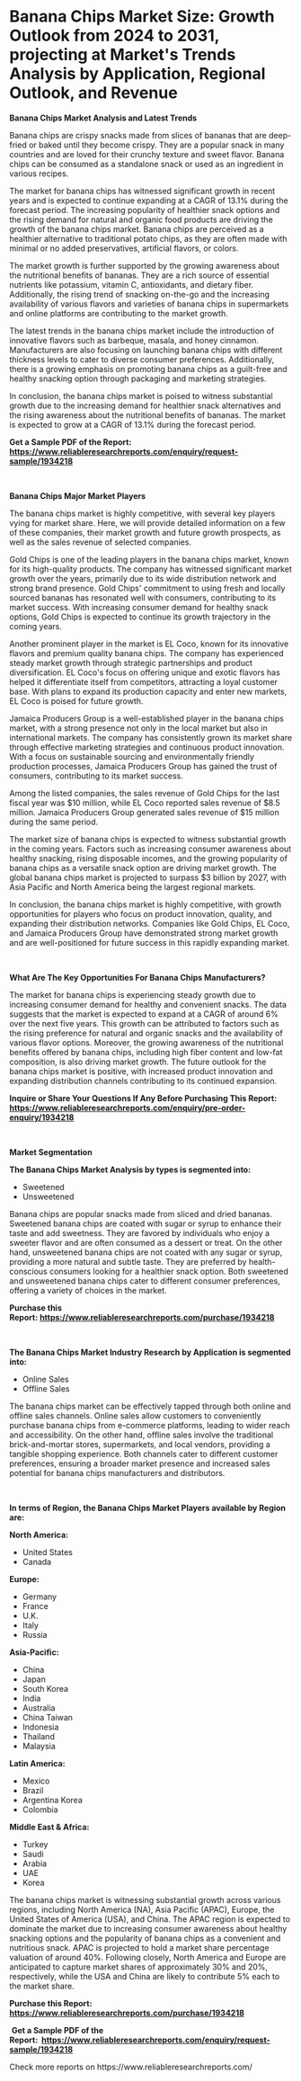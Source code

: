 <p><h1>Banana Chips Market Size: Growth Outlook from 2024 to 2031, projecting at Market's Trends Analysis by Application, Regional Outlook, and Revenue</h1></p><p><strong>Banana Chips Market Analysis and Latest Trends</strong></p>
<p><p>Banana chips are crispy snacks made from slices of bananas that are deep-fried or baked until they become crispy. They are a popular snack in many countries and are loved for their crunchy texture and sweet flavor. Banana chips can be consumed as a standalone snack or used as an ingredient in various recipes.</p><p>The market for banana chips has witnessed significant growth in recent years and is expected to continue expanding at a CAGR of 13.1% during the forecast period. The increasing popularity of healthier snack options and the rising demand for natural and organic food products are driving the growth of the banana chips market. Banana chips are perceived as a healthier alternative to traditional potato chips, as they are often made with minimal or no added preservatives, artificial flavors, or colors.</p><p>The market growth is further supported by the growing awareness about the nutritional benefits of bananas. They are a rich source of essential nutrients like potassium, vitamin C, antioxidants, and dietary fiber. Additionally, the rising trend of snacking on-the-go and the increasing availability of various flavors and varieties of banana chips in supermarkets and online platforms are contributing to the market growth.</p><p>The latest trends in the banana chips market include the introduction of innovative flavors such as barbeque, masala, and honey cinnamon. Manufacturers are also focusing on launching banana chips with different thickness levels to cater to diverse consumer preferences. Additionally, there is a growing emphasis on promoting banana chips as a guilt-free and healthy snacking option through packaging and marketing strategies.</p><p>In conclusion, the banana chips market is poised to witness substantial growth due to the increasing demand for healthier snack alternatives and the rising awareness about the nutritional benefits of bananas. The market is expected to grow at a CAGR of 13.1% during the forecast period.</p></p>
<p><strong>Get a Sample PDF of the Report:&nbsp; <a href="https://www.reliableresearchreports.com/enquiry/request-sample/1934218">https://www.reliableresearchreports.com/enquiry/request-sample/1934218</a></strong></p>
<p>&nbsp;</p>
<p><strong>Banana Chips Major Market Players</strong></p>
<p><p>The banana chips market is highly competitive, with several key players vying for market share. Here, we will provide detailed information on a few of these companies, their market growth and future growth prospects, as well as the sales revenue of selected companies.</p><p>Gold Chips is one of the leading players in the banana chips market, known for its high-quality products. The company has witnessed significant market growth over the years, primarily due to its wide distribution network and strong brand presence. Gold Chips' commitment to using fresh and locally sourced bananas has resonated well with consumers, contributing to its market success. With increasing consumer demand for healthy snack options, Gold Chips is expected to continue its growth trajectory in the coming years.</p><p>Another prominent player in the market is EL Coco, known for its innovative flavors and premium quality banana chips. The company has experienced steady market growth through strategic partnerships and product diversification. EL Coco's focus on offering unique and exotic flavors has helped it differentiate itself from competitors, attracting a loyal customer base. With plans to expand its production capacity and enter new markets, EL Coco is poised for future growth.</p><p>Jamaica Producers Group is a well-established player in the banana chips market, with a strong presence not only in the local market but also in international markets. The company has consistently grown its market share through effective marketing strategies and continuous product innovation. With a focus on sustainable sourcing and environmentally friendly production processes, Jamaica Producers Group has gained the trust of consumers, contributing to its market success.</p><p>Among the listed companies, the sales revenue of Gold Chips for the last fiscal year was $10 million, while EL Coco reported sales revenue of $8.5 million. Jamaica Producers Group generated sales revenue of $15 million during the same period.</p><p>The market size of banana chips is expected to witness substantial growth in the coming years. Factors such as increasing consumer awareness about healthy snacking, rising disposable incomes, and the growing popularity of banana chips as a versatile snack option are driving market growth. The global banana chips market is projected to surpass $3 billion by 2027, with Asia Pacific and North America being the largest regional markets.</p><p>In conclusion, the banana chips market is highly competitive, with growth opportunities for players who focus on product innovation, quality, and expanding their distribution networks. Companies like Gold Chips, EL Coco, and Jamaica Producers Group have demonstrated strong market growth and are well-positioned for future success in this rapidly expanding market.</p></p>
<p>&nbsp;</p>
<p><strong>What Are The Key Opportunities For Banana Chips Manufacturers?</strong></p>
<p><p>The market for banana chips is experiencing steady growth due to increasing consumer demand for healthy and convenient snacks. The data suggests that the market is expected to expand at a CAGR of around 6% over the next five years. This growth can be attributed to factors such as the rising preference for natural and organic snacks and the availability of various flavor options. Moreover, the growing awareness of the nutritional benefits offered by banana chips, including high fiber content and low-fat composition, is also driving market growth. The future outlook for the banana chips market is positive, with increased product innovation and expanding distribution channels contributing to its continued expansion.</p></p>
<p><strong>Inquire or Share Your Questions If Any Before Purchasing This Report: <a href="https://www.reliableresearchreports.com/enquiry/pre-order-enquiry/1934218">https://www.reliableresearchreports.com/enquiry/pre-order-enquiry/1934218</a></strong></p>
<p>&nbsp;</p>
<p><strong>Market Segmentation</strong></p>
<p><strong>The Banana Chips Market Analysis by types is segmented into:</strong></p>
<p><ul><li>Sweetened</li><li>Unsweetened</li></ul></p>
<p><p>Banana chips are popular snacks made from sliced and dried bananas. Sweetened banana chips are coated with sugar or syrup to enhance their taste and add sweetness. They are favored by individuals who enjoy a sweeter flavor and are often consumed as a dessert or treat. On the other hand, unsweetened banana chips are not coated with any sugar or syrup, providing a more natural and subtle taste. They are preferred by health-conscious consumers looking for a healthier snack option. Both sweetened and unsweetened banana chips cater to different consumer preferences, offering a variety of choices in the market.</p></p>
<p><strong>Purchase this Report:&nbsp;<a href="https://www.reliableresearchreports.com/purchase/1934218">https://www.reliableresearchreports.com/purchase/1934218</a></strong></p>
<p>&nbsp;</p>
<p><strong>The Banana Chips Market Industry Research by Application is segmented into:</strong></p>
<p><ul><li>Online Sales</li><li>Offline Sales</li></ul></p>
<p><p>The banana chips market can be effectively tapped through both online and offline sales channels. Online sales allow customers to conveniently purchase banana chips from e-commerce platforms, leading to wider reach and accessibility. On the other hand, offline sales involve the traditional brick-and-mortar stores, supermarkets, and local vendors, providing a tangible shopping experience. Both channels cater to different customer preferences, ensuring a broader market presence and increased sales potential for banana chips manufacturers and distributors.</p></p>
<p>&nbsp;</p>
<p><strong>In terms of Region, the Banana Chips Market Players available by Region are:</strong></p>
<p>
    <p> <strong> North America: </strong>
        <ul>
            <li>United States</li>
            <li>Canada</li>
        </ul>
        </p> 
    <p> <strong> Europe: </strong>
        <ul>
            <li>Germany</li>
            <li>France</li>
            <li>U.K.</li>
            <li>Italy</li>
            <li>Russia</li>
        </ul>
        </p> 
    <p> <strong> Asia-Pacific: </strong>
        <ul>
            <li>China</li>
            <li>Japan</li>
            <li>South Korea</li>
            <li>India</li>
            <li>Australia</li>
            <li>China Taiwan</li>
            <li>Indonesia</li>
            <li>Thailand</li>
            <li>Malaysia</li>
        </ul>
        </p> 
    <p> <strong> Latin America: </strong>
        <ul>
            <li>Mexico</li>
            <li>Brazil</li>
            <li>Argentina Korea</li>
            <li>Colombia</li>
        </ul>
        </p> 
    <p> <strong> Middle East & Africa: </strong>
        <ul>
            <li>Turkey</li>
            <li>Saudi</li>
            <li>Arabia</li>
            <li>UAE</li>
            <li>Korea</li>
        </ul>
    </p>
    </p>
<p><p>The banana chips market is witnessing substantial growth across various regions, including North America (NA), Asia Pacific (APAC), Europe, the United States of America (USA), and China. The APAC region is expected to dominate the market due to increasing consumer awareness about healthy snacking options and the popularity of banana chips as a convenient and nutritious snack. APAC is projected to hold a market share percentage valuation of around 40%. Following closely, North America and Europe are anticipated to capture market shares of approximately 30% and 20%, respectively, while the USA and China are likely to contribute 5% each to the market share.</p></p>
<p><strong>Purchase this Report: <a href="https://www.reliableresearchreports.com/purchase/1934218">https://www.reliableresearchreports.com/purchase/1934218</a></strong></p>
<p>&nbsp;<strong>Get a Sample PDF of the Report:&nbsp;&nbsp;<a href="https://www.reliableresearchreports.com/enquiry/request-sample/1934218">https://www.reliableresearchreports.com/enquiry/request-sample/1934218</a></strong></p>
<p><strong></strong></p>
<p>Check more reports on https://www.reliableresearchreports.com/</p>